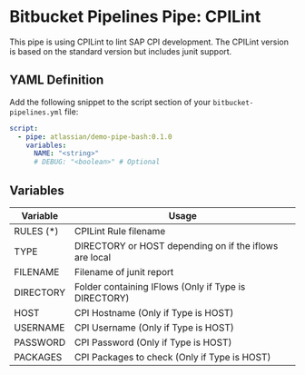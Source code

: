# Bitbucket Pipelines Pipe: CPILint

This pipe is using CPILint to lint SAP CPI development.
The CPILint version is based on the standard version but includes junit support.

## YAML Definition

Add the following snippet to the script section of your `bitbucket-pipelines.yml` file:

```yaml
script:
  - pipe: atlassian/demo-pipe-bash:0.1.0
    variables:
      NAME: "<string>"
      # DEBUG: "<boolean>" # Optional
```
## Variables

| Variable              | Usage                                                       |
| --------------------- | ----------------------------------------------------------- |
| RULES (*)             | CPILint Rule filename |
| TYPE                  | DIRECTORY or HOST depending on if the iflows are local |
| FILENAME              | Filename of junit report |
| DIRECTORY             | Folder containing IFlows (Only if Type is DIRECTORY) |
| HOST                  | CPI Hostname (Only if Type is HOST) |
| USERNAME              | CPI Username (Only if Type is HOST) |
| PASSWORD              | CPI Password (Only if Type is HOST) |
| PACKAGES              | CPI Packages to check (Only if Type is HOST) |
